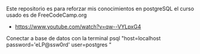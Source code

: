 Este repositorio es para reforzar mis conocimientos en postgreSQL el curso usado es
de FreeCodeCamp.org 
* https://www.youtube.com/watch?v=qw--VYLpxG4

Conectar a base de datos con la terminal
psql "host=localhost password='eLP@ssw0rd' user=postgres "